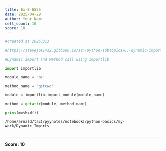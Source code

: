 ```yaml
---
title: Ex-8-6555
date: 2025-04-29
author: Your Name
cell_count: 10
score: 10
---
```


```python
#created at 20250313
```


```python
#https://stevejoe1412.gitbook.io/ssn/python-subtopics/6.-dynamic-imports
```


```python
#Dynamic import and Method call using importlib
```


```python
import importlib
```


```python
module_name = "os"
```


```python
method_name = "getcwd"
```


```python
module = importlib.import_module(module_name)
```


```python
method = getattr(module, method_name)
```


```python
print(method())
```

    /home/arnald/tact/pyynotes/notebooks/python-basics/my-work/Dynamic_Imports



```python

```


---
**Score: 10**